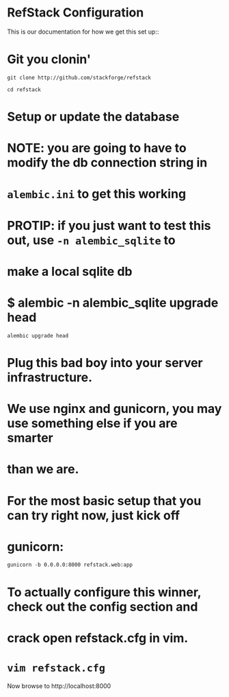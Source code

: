 RefStack Configuration
===========================

This is our documentation for how we get this set up::

# Git you clonin'
`git clone http://github.com/stackforge/refstack`

`cd refstack`

# Setup or update the database
# NOTE: you are going to have to modify the db connection string in
#       `alembic.ini` to get this working
# PROTIP: if you just want to test this out, use `-n alembic_sqlite` to
#         make a local sqlite db
#         $ alembic -n alembic_sqlite upgrade head
`alembic upgrade head`

# Plug this bad boy into your server infrastructure.
# We use nginx and gunicorn, you may use something else if you are smarter
# than we are.
# For the most basic setup that you can try right now, just kick off
# gunicorn:
`gunicorn -b 0.0.0.0:8000 refstack.web:app`

# To actually configure this winner, check out the config section and
# crack open refstack.cfg in vim.
# `vim refstack.cfg`

Now browse to http://localhost:8000
